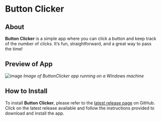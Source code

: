 # Button Clicker 
## About
**Button Clicker** is a simple app where you can click a button and keep track of the number of clicks. It’s fun, straightforward, and a great way to pass the time!

## Preview of App
![image](https://github.com/user-attachments/assets/9eed3407-95d3-47b1-9621-a75cf40c1de4)
_Image of ButtonClicker app running on a Windows machine_

## How to Install

To install **Button Clicker**, please refer to the [latest release page](https://github.com/mjollnir03/ButtonClicker/releases) on GitHub. Click on the latest release available and follow the instructions provided to download and install the app.

